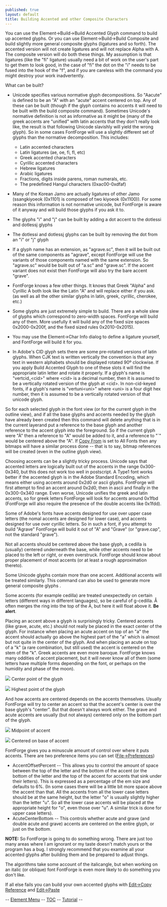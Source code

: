 ```yaml
---
published: true
layout: default
title: Building Accented and other Composite Characters
---
```



You can use the Element-\>Build-\>Build Accented Glyph command to build
up accented glyphs. Or you can use Element-\>Build-\>Build Composite and
build slightly more general composite glyphs (ligatures and so forth).
The accented version will not create ligatures and will not replace
Alpha with A. The composite version will do both these things. My
assumption is that ligatures (like the "fi" ligature) usually need a bit
of work on the user's part to get them to look good, in the case of "fi"
the dot on the "i" needs to be fused into the hook of the "f", and if
you are careless with the command you might destroy your work
inadvertently.

What can be built?

-   Unicode specifies various normative glyph decompositions. So
    "Aacute" is defined to be an "A" with an "acute" accent centered on
    top. Any of these can be built (though if the glyph contains no
    accents it will need to be built with the build composite command).
     Sometimes Unicode's normative definition is not as informative as
    it might be (many of the greek accents are "unified" with latin
    accents that they don't really look like, the result is that
    following Unicode slavishly will yield the wrong glyph). So in some
    cases FontForge will use a slightly different set of glyphs than the
    normative decomposition.
     This includes:
    -   Latin accented characters
    -   Latin ligatures (ae, oe, fi, fl, etc)
    -   Greek accented characters
    -   Cyrillic accented characters
    -   Hebrew ligatures
    -   Arabic ligatures
    -   Fractions, digits inside parens, roman numerals, etc.
    -   The predefined Hangul characters (0xac00-0xdfaf)

-   Many of the Korean Jamo are actually ligatures of other Jamo
    (ssangkiyoeok (0x1101) is composed of two kiyoeok (0x1100)). For
    some reason this information is not normative unicode, but FontForge
    is aware of it anyway and will build those glyphs if you ask it to.
-   The glyphs "i" and "j" can be built by adding a dot accent to the
    dotlessi and dotlessj glyphs
-   The dotlessi and dotlessj glyphs can be built by removing the dot
    from an "i" or "j" glyph
-   If a glyph name has an extension, as "agrave.sc", then it will be
    built out of the same components as "agrave", except FontForge will
    use the variants of those components named with the same extension.
    So "agrave.sc" would be built out of "a.sc" and "grave.sc". If the
    accent variant does not exist then FontForge will also try the bare
    accent "grave".
-   FontForge knows a few other things. It knows that Greek "Alpha" and
    Cyrillic A both look like the Latin "A" and will replace either if
    you ask. (as well as all the other similar glyphs in latin, greek,
    cyrillic, cherokee, etc.)
-   Some glyphs are just extremely simple to build. There are a whole
    slew of glyphs which correspond to zero-width spaces. FontForge will
    build any of them. More usefully it will build any of the fixed size
    spaces 0x2000-0x200f, and the fixed sized rules 0x2010-0x2015).
-   You may use the Element-\>Char Info dialog to define a ligature
    yourself, and FontForge will build it for you.
-   In Adobe's CID glyph sets there are some pre-rotated versions of
    latin glyphs. When CJK text is written vertically the convention is
    that any text in western alphabets should be displayed rotated 90º
    clockwise. If you apply Build Accented Glyph to one of these slots
    it will find the appropriate latin letter and rotate it properly.
     If a glyph's name is "vertcid\_\<cid\>" where \<cid\> is a decimal
    number, then it is assumed to be a vertically rotated version of the
    glyph at \<cid\>. In non-cid-keyed fonts, if a glyph's name is
    "vertuni\<uni\>" where \<uni\> is a four digit hex number, then it
    is assumed to be a vertically rotated version of that unicode glyph.

So for each selected glyph in the font view (or for the current glyph in
the outline view), and if all the base glyphs and accents needed by the
glyph have already been created then this command will delete anything
that is in the current layerand put a reference to the base glyph and
another reference to the accent glyph into the foreground. So if the
current glyph were "À" then a reference to "A" would be added to it, and
a reference to "\`" would be centered above the "A". 
 If [Copy From](../editmenu/#From) is set to All Fonts then any bitmaps
will have a similar process done -- that is to say, bitmap references
will be created (even in the outline glyph view).

Choosing accents can be a slightly tricky process. Unicode says that
accented letters are logically built out of the accents in the range
0x300-0x340, but this does not work too well in postscript. A Type1 font
works better if the accented glyph is in the Adobe Standard Encoding,
which means either using accents around 0x2d0 or ascii glyphs. FontForge
will first attempt to find an accent around 0x2d0, then in ascii and
finally in the 0x300-0x340 range. Even worse, Unicode unifies the greek
and latin accents, so for greek letters FontForge will look for accents
around 0x1fbd (FontForge will also require the presence of the double
accents like 0x1fdd).

Some of Adobe's fonts have accents designed for use over upper case
letters (the nomal accents are designed for lower case), and accents
designed for use over cyrillic letters. So in such a font, if you
attempt to build "Agrave" FontForge will build it out of "A" and "Grave"
(or "grave.cap", not the standard "grave").

Not all accents should be centered above the base glyph, a cedilla is
(usually) centered underneath the base, while other accents need to be
placed to the left or right, or even overstruck. FontForge should know
about proper placement of most accents (or at least a rough
approximation thereto).

Some Unicode glyphs contain more than one accent. Additional accents
will be treated similarly. This command can also be used to generate
more general composite glyphs .

Some accents (for example cedilla) are treated unexpectedly on certain
letters (different ways in different languages), so be careful of
g-cedilla. Å often merges the ring into the top of the A, but here it
will float above it. **Be alert**.

Placing an accent above a glyph is surprisingly tricky. Centered accents
(like grave, acute, etc.) should not really be placed in the exact
center of the glyph. For instance when placing an acute accent on top of
an "a" the accent should actually go above the highest part of the "a"
which is almost but not quite in the center of the glyph. And when
placing an acute on top of a "k" (a rare combination, but still used)
the accent is centered on the stem of the "k". Greek accents are even
more baroque. FontForge knows many oddities of accent placement, but it
will never know all of them (some letters have multiple forms depending
on the font, or perhaps on the humidity and phase of the moon).

![](img/acenter.png)
 Center point of the glyph

![](img/ahighest.png)
 Highest point of the glyph

And how accents are centered depends on the accents themselves. Usually
FontForge will try to center an accent so that the accent's center is
over the base glyph's "center". But that doesn't always work either. The
grave and acute accents are usually (but not always) centered only on
the bottom part of the glyph.

![](img/aacutemid.png)
 Midpoint of accent

![](img/aacutebase.png)
 Centered on base of accent

FontForge gives you a minuscule amount of control over where it puts
accents. There are two preference items you can set
([File-\>Preferences](../filemenu/#prefs))

-   AccentOffsetPercent -- This allows you to control the amount of
    space between the top of the letter and the bottom of the accent (or
    the bottom of the letter and the top of the accent for accents that
    sink under their letters). This is expressed as a percentage of the
    em size and defaults to 6%. (In some cases there will be a little
    bit more space above the accent than that. All the accents from all
    the lower case letters should be at the same height, but the letter
    "o" is usually slightly higher than the letter "u". So all the lower
    case accents will be placed at the appropriate height for "o", even
    those over "u". A similar trick is done for upper case letters).
-   AcuteCenterBottom -- This controls whether acute and grave (and
    double acute and grave) accents are centered on the entire glyph, or
    just on the bottom.

**NOTE:** So FontForge is going to do something wrong. There are just
too many areas where I am ignorant or my taste doesn't match yours or
the program has a bug. I strongly recommend that you examine all your
accented glyphs after building them and be prepared to adjust things.

The algorithms take some account of the italicangle, but when working on
an italic (or oblique) font FontForge is even more likely to do
something you don't like.

If all else fails you can build your own accented glyphs with
[Edit-\>Copy Reference](../editmenu/#Reference) and
[Edit-\>Paste](../editmenu/#Paste)

-- [Element Menu](../elementmenu/) -- [TOC](/en-US/tutorials/overview/) --
[Tutorial](editexample.html) --
